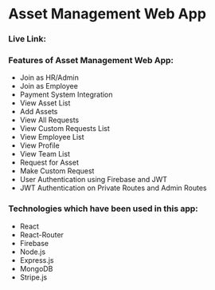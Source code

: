 # Asset Management Web App

### Live Link:

### Features of Asset Management Web App:

- Join as HR/Admin
- Join as Employee
- Payment System Integration
- View Asset List
- Add Assets
- View All Requests
- View Custom Requests List
- View Employee List
- View Profile
- View Team List
- Request for Asset
- Make Custom Request
- User Authentication using Firebase and JWT
- JWT Authentication on Private Routes and Admin Routes

### Technologies which have been used in this app:

- React
- React-Router
- Firebase
- Node.js
- Express.js
- MongoDB
- Stripe.js
